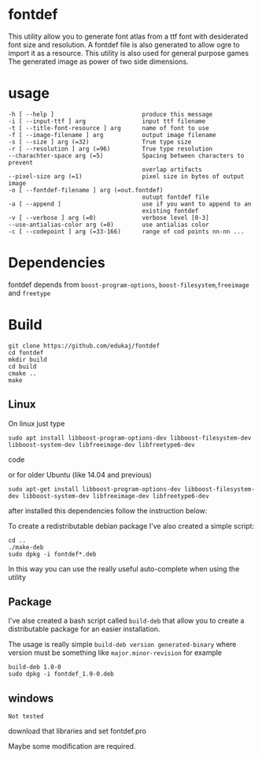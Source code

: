# fontdef
This utility allow you to generate font atlas from a ttf font with
desiderated font size and resolution. 
A fontdef file is also generated to allow ogre to import it as a resource.
This utility is also used for general purpose games
The generated image as power of two side dimensions.

# usage

	-h [ --help ]                         produce this message
	-i [ --input-ttf ] arg                input ttf filename
	-t [ --title-font-resource ] arg      name of font to use
	-f [ --image-filename ] arg           output image filename
	-s [ --size ] arg (=32)               True type size
	-r [ --resolution ] arg (=96)         True type resolution
	--charachter-space arg (=5)           Spacing between characters to prevent 
	                                      overlap artifacts
	--pixel-size arg (=1)                 pixel size in bytes of output image
	-o [ --fontdef-filename ] arg (=out.fontdef)
	                                      outupt fontdef file
	-a [ --append ]                       use if you want to append to an 
	                                      existing fontdef
	-v [ --verbose ] arg (=0)             verbose level [0-3]
	--use-antialias-color arg (=0)        use antialias color
	-c [ --codepoint ] arg (=33-166)      range of cod points nn-nn ...


# Dependencies 
fontdef depends from `boost-program-options`, `boost-filesystem`,`freeimage` and `freetype`

# Build

	git clone https://github.com/edukaj/fontdef
    cd fontdef
	mkdir build
	cd build
	cmake ..
	make

## Linux
On linux just type 

	sudo apt install libboost-program-options-dev libboost-filesystem-dev libboost-system-dev libfreeimage-dev libfreetype6-dev
code

or for older Ubuntu (like 14.04 and previous)

	sudo apt-get install libboost-program-options-dev libboost-filesystem-dev libboost-system-dev libfreeimage-dev libfreetype6-dev
	
after installed this dependencies follow the instruction below:


To create a redistributable debian package I've also created a simple script:
        
	cd ..
	./make-deb
    sudo dpkg -i fontdef*.deb

In this way you can use the really useful auto-complete when using the utility

## Package
I've alse created a bash script called `build-deb` that allow you to 
create a distributable package for an easier installation.

The usage is really simple `build-deb version generated-binary` where version
must be something like `major.minor-revision` for example 

	build-deb 1.0-0 
	sudo dpkg -i fontdef_1.0-0.deb

## windows

``Not tested``

download that libraries and set fontdef.pro 

Maybe some modification are required. 
